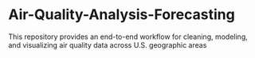 # Air-Quality-Analysis-Forecasting
This repository provides an end-to-end workflow for cleaning, modeling, and visualizing air quality data across U.S. geographic areas
